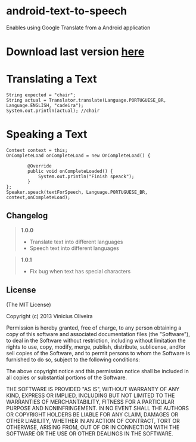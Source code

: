 android-text-to-speech
====================================

Enables using Google Translate from a Android application

Download last version [here](https://github.com/viniciusmo/android-text-to-speech/blob/master/android-text-to-speech/target/android-text-to-speech.jar?raw=true)
=============

Translating a Text
=============   
    String expected = "chair";
    String actual = Translator.translate(Language.PORTUGUESE_BR,
    Language.ENGLISH, "cadeira");
    System.out.println(actual); //chair

Speaking a Text
=============   
    Context context = this;
    OnCompleteLoad onCompleteLoad = new OnCompleteLoad() {
    
            @Override
            public void onCompleteLoaded() {
                System.out.println("Finish speack");
            }
    };
    Speaker.speack(textForSpeech, Language.PORTUGUESE_BR, context,onCompleteLoad);

## Changelog
> **1.0.0**
> 
> - Translate text into different languages
> - Speech text into different languages

> **1.0.1**
> 
> - Fix bug when text has special characters

## License

(The MIT License)

Copyright (c) 2013 Vinicius Oliveira

Permission is hereby granted, free of charge, to any person obtaining a copy of this software and associated documentation files (the "Software"), to deal in the Software without restriction, including without limitation the rights to use, copy, modify, merge, publish, distribute, sublicense, and/or sell copies of the Software, and to permit persons to whom the Software is furnished to do so, subject to the following conditions:

The above copyright notice and this permission notice shall be included in all copies or substantial portions of the Software.

THE SOFTWARE IS PROVIDED "AS IS", WITHOUT WARRANTY OF ANY KIND, EXPRESS OR IMPLIED, INCLUDING BUT NOT LIMITED TO THE WARRANTIES OF MERCHANTABILITY, FITNESS FOR A PARTICULAR PURPOSE AND NONINFRINGEMENT. IN NO EVENT SHALL THE AUTHORS OR COPYRIGHT HOLDERS BE LIABLE FOR ANY CLAIM, DAMAGES OR OTHER LIABILITY, WHETHER IN AN ACTION OF CONTRACT, TORT OR OTHERWISE, ARISING FROM, OUT OF OR IN CONNECTION WITH THE SOFTWARE OR THE USE OR OTHER DEALINGS IN THE SOFTWARE.
